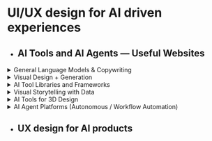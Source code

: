 # UI/UX design for AI driven experiences

- ## AI Tools and AI Agents — Useful Websites

<details>
  <summary>General Language Models & Copywriting</summary>
  
  - [ChatGPT](https://openai.com/index/chatgpt/) / [GPT-4](https://openai.com/index/gpt-4/) – Brainstorming, design briefs, content strategy
  - [Claude](https://claude.ai) - AI assistant from Anthropic with a focus on safety and contextual reasoning
  - [Perplexity](https://www.perplexity.ai) - AI-powered search engine that generates cited answers
  - [Ollama]( https://ollama.com/ ) - an open-source platform that enables users to run large language models (LLMs) locally on their own machines
  - [Copy.ai](https://www.copy.ai/) / [Jasper](https://www.jasper.ai/) – Generate taglines, headlines, and product content
  - [Notion AI](https://www.notion.so/product/ai) - Embedded AI assistant inside Notion for writing, summarizing, and organizing
  - [Cursor](https://www.cursor.com/) - an AI-powered code editor developed by Anysphere Inc
  - [Devin](https://devin.ai/) - Devin is an autonomous AI software engineer developed by Cognition Labs, designed to assist with various software development tasks
  - [Windsurf](https://windsurf.com) - an AI-powered integrated development environment (IDE) developed by Exafunction, Inc., designed to enhance developer productivity by integrating intelligent features directly into the coding workflow

</details>

<details>
  <summary>Visual Design + Generation</summary>

  - [Adobe Firefly](https://www.adobe.com/products/firefly.html) – AI tools inside Adobe Creative Cloud for textures and effects
  - [Midjourney](https://www.midjourney.com/home) / [DALL·E 2](https://openai.com/index/dall-e-2/) / [Stable Diffusion](https://stability.ai/) – Create concept art, mood boards, storyboards
  - [Canva + Magic Tools](https://www.canva.com/magic/) – Design assets + text-to-image for freelancers or marketing
  - [RunwayM](https://runwayml.com/) – Video, image, and audio AI toolkits with no-code setup
  - [Figma AI Plugins](https://mockuuups.studio/blog/post/figma-ai-plugins/) – For UI/UX mockups, usability improvements
  - [Leonardo.Ai](https://leonardo.ai) - AI-powered creative image generation with control and style
  - [Khroma](https://www.khroma.co) - AI color palette generator for designers
  - [Deepdreamgenerator](https://deepdreamgenerator.com/)
  - [Huemint](https://huemint.com) - an AI-powered color palette generator that leverages machine learning to craft unique and visually appealing color schemes tailored for brands, websites, and various design projects
  - [Gamma](https://gamma.app/) - an AI-powered platform designed to streamline the creation of presentations, documents, websites, and social media content
  - [KREA](krea.ai) -	Real-time generative canvas that blends prompt + brush tools for fashion, product, and spatial design
  - [Designify](designify.com) -	One-click image enhancement and background replacement. Great for ecommerce, profile photos, and mockups
  - [VanceAI](vanceai.com) -	Suite of AI tools for image enhancement, restoration, upscaling, and background removal
  - [Artbreeder](artbreeder.com) - Blend and morph visual styles using genetic algorithms — ideal for character and scene ideation
  - [Galileo AI](https://www.usegalileo.ai/explore)	- Galileo AI is a platform designed to assist designers and developers in creating user interfaces (UIs) efficiently using artificial intelligence
  - [Uizard](https://uizard.io/) - an AI-powered design platform that enables users to rapidly create wireframes, mockups, and prototypes for web and mobile applications
  - [Locofy](https://www.locofy.ai/) - an AI-powered platform designed to accelerate the transition from design to code, enabling designers and developers to convert Figma and Adobe XD designs into production-ready frontend code for web and mobile applications
  - [Pika](https://pika.art/login) - an AI-powered video generation platform developed by Pika Labs, enabling users to transform text prompts and images into dynamic, short-form videos
  - [Khroma](https://www.khroma.co/) - an AI-powered color tool designed to assist designers in discovering, generating, and saving personalized color palettes
  - [Openart](https://openart.ai/home) - a versatile AI-powered art platform designed to transform your creative ideas into stunning visual artworks
  - [lovable.dev](https://lovable.dev/) | Create apps and websites by chatting with AI
</details>

<details>
  <summary>AI Tool Libraries and Frameworks</summary>

  - [LangChain](https://www.langchain.com) | Framework for building applications with LLMs and agents
  - [Hugging Face Spaces](https://huggingface.co/spaces) | Host AI apps and demos with open-source models
  - [Gradio](https://gradio.app) | Python tool to quickly build and share AI apps
  - [Replicate](https://replicate.com) | Run open-source machine learning models in the cloud
  - [OpenAI Platform](https://platform.openai.com) | API platform for GPT-4, DALL·E, Whisper, and tools
  

</details>

<details>
  <summary>Visual Storytelling with Data</summary>

  - [Tableau](https://www.tableau.com/) + GPT-4** – AI-assisted dashboards with narratives
  - Google Data Studio – Enhanced with AI tools for client reporting

  </details>

<details>
  <summary>AI Tools for 3D Design</summary>

#### 1. Text-to-3D Generation
| Tool       | Website                          | Description                                                      |
|------------|----------------------------------|------------------------------------------------------------------|
| **Kaedim** | https://www.kaedim.com           | Converts concept art or images into 3D models with a single click. |
| **Spline AI** | https://spline.design/ai     | Generate and edit 3D objects using natural language inside Spline’s web-based editor. |
| **Meshy**  | https://www.meshy.ai             | Converts text or images to 3D meshes and textures automatically. |
| **Luma AI**| https://lumalabs.ai              | Text-to-3D using NeRFs and 3D asset scanning with your phone.    |
| **3DFY.ai**| https://www.3dfy.ai              | High-quality text-to-3D asset generation for gaming and AR/VR.   |

#### 2. AI-Based 3D Reconstruction / Scanning

| Tool            | Website                            | Description                                                      |
|-----------------|------------------------------------|------------------------------------------------------------------|
| **Luma Labs**   | https://lumalabs.ai                | Photorealistic 3D scene capture using neural radiance fields (NeRF). |
| **RealityCapture** | https://www.capturingreality.com | Uses AI to turn photos into detailed 3D models (photogrammetry). |
| **Polycam**     | https://poly.cam                   | AI-powered 3D scanning via iPhone or LiDAR for architecture, assets. |

#### 3. AI Tools for Animation and Rigging

| Tool          | Website                        | Description                                                      |
|---------------|--------------------------------|------------------------------------------------------------------|
| **DeepMotion**| https://www.deepmotion.com     | AI motion capture from video – animates characters automatically. |
| **Plask**     | https://www.plask.ai           | AI mocap tool using webcam or videos to animate 3D models.       |
| **Cascadeur** | https://cascadeur.com          | Physics-based animation assistant with AI pose prediction.       |

#### 4. AI-Assisted 3D Modeling

| Tool                         | Website                              | Description                                                      |
|------------------------------|--------------------------------------|------------------------------------------------------------------|
| **Blender + AI Add-ons**     | https://www.blender.org              | Open-source 3D suite with growing AI plugins (e.g., GAN Texture Generator, AI face modeling). |
| **Adobe Substance 3D Sampler** | https://substance3d.adobe.com     | Use AI to turn photos into PBR materials and textures.           |
| **Runway ML (3D tools)**     | https://runwayml.com                 | Some modules support AI-based style transfers for 3D scenes.     |

</details>

<details>
  <summary>AI Agent Platforms (Autonomous / Workflow Automation)</summary> 

- [manus](https://manus.im/?index=1) - Manus is designed to execute complex tasks across various domains without continuous human intervention
- [Vantel](https://vantel.com/) - an AI-powered platform designed to assist commercial insurance brokers by automating time-consuming tasks such as policy analysis, quote comparison, and contract review
- [Sweet Spot](https://www.sweetspot.so/) - an AI-powered platform designed to streamline the government contracting process for businesses
- [AutoGPT]( https://github.com/Torantulino/Auto-GPT) - Open-source project that chains LLMs together to perform tasks autonomously. | |
- [AgentGPT](https://agentgpt.reworkd.ai) - Browser-based tool to create autonomous AI agents in seconds
- [SuperAGI](https://superagi.com) - Open-source autonomous AI framework for complex task automation
- [Flowise](https://flowiseai.com) - Drag-and-drop visual interface to build LangChain agents and LLM pipelines
- [CrewAI](https://docs.crewai.io) - AI agents that can collaborate as teams with defined roles and memory

</details>

- ## UX design for AI products